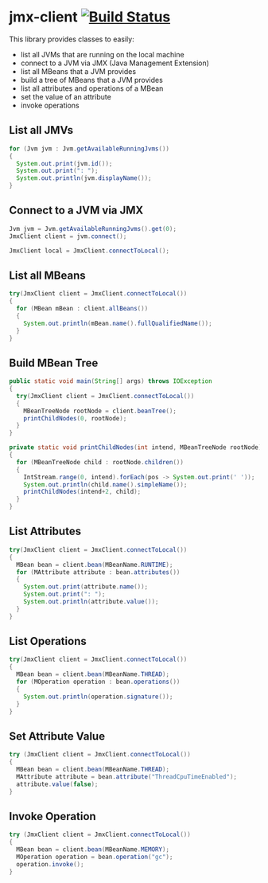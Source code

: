 # jmx-client [![Build Status](https://travis-ci.org/weissreto/jmx-client.svg?branch=master)](https://travis-ci.org/weissreto/jmx-client)

This library provides classes to easily:
* list all JVMs that are running on the local machine
* connect to a JVM via JMX (Java Management Extension)
* list all MBeans that a JVM provides
* build a tree of MBeans that a JVM provides 
* list all attributes and operations of a MBean
* set the value of an attribute
* invoke operations 

## List all JMVs
 
```java
for (Jvm jvm : Jvm.getAvailableRunningJvms())
{
  System.out.print(jvm.id());
  System.out.print(": ");
  System.out.println(jvm.displayName());
}
```

## Connect to a JVM via JMX

```java
Jvm jvm = Jvm.getAvailableRunningJvms().get(0);
JmxClient client = jvm.connect();
```

```java
JmxClient local = JmxClient.connectToLocal();
```

## List all MBeans

```java
try(JmxClient client = JmxClient.connectToLocal())
{
  for (MBean mBean : client.allBeans())
  {
    System.out.println(mBean.name().fullQualifiedName());
  }
}
```

## Build MBean Tree

```java
public static void main(String[] args) throws IOException
{
  try(JmxClient client = JmxClient.connectToLocal())
  {
    MBeanTreeNode rootNode = client.beanTree();
    printChildNodes(0, rootNode);
  }
}

private static void printChildNodes(int intend, MBeanTreeNode rootNode)
{
  for (MBeanTreeNode child : rootNode.children())
  {
    IntStream.range(0, intend).forEach(pos -> System.out.print(' '));
    System.out.println(child.name().simpleName());
    printChildNodes(intend+2, child);
  }    
}
```

## List Attributes

```java
try(JmxClient client = JmxClient.connectToLocal())
{
  MBean bean = client.bean(MBeanName.RUNTIME);
  for (MAttribute attribute : bean.attributes())
  {
    System.out.print(attribute.name());
    System.out.print(": ");
    System.out.println(attribute.value());  
  }
}
```

## List Operations

```java
try(JmxClient client = JmxClient.connectToLocal())
{
  MBean bean = client.bean(MBeanName.THREAD);
  for (MOperation operation : bean.operations())
  {
    System.out.println(operation.signature());
  }
}
```

## Set Attribute Value

```java
try (JmxClient client = JmxClient.connectToLocal())
{
  MBean bean = client.bean(MBeanName.THREAD);
  MAttribute attribute = bean.attribute("ThreadCpuTimeEnabled");
  attribute.value(false);
}
```

## Invoke Operation

```java
try (JmxClient client = JmxClient.connectToLocal())
{
  MBean bean = client.bean(MBeanName.MEMORY);
  MOperation operation = bean.operation("gc");
  operation.invoke();
}
```